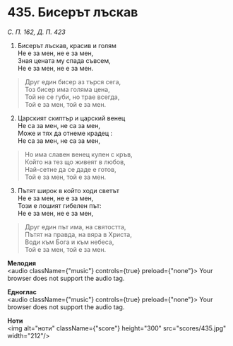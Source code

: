 # 435. Бисерът лъскав

_С. П. 162, Д. П. 423_

1. Бисерът лъскав, красив и голям  
Не е за мен, не е за мен,  
Зная цената му спада съвсем,  
Не е за мен, не е за мен.  

> Друг един бисер аз търся сега,  
> Тоз бисер има голяма цена,  
> Той не се губи, но трае всегда,  
> Той е за мен, той е за мен.  

2. Царският скиптър и царский венец  
Не са за мен, не са за мен,  
Може и тях да отнеме крадец :  
Не са за мен, не са за мен,  

> Но има славен венец купен с кръв,  
> Който на тез що живеят в любов,  
> Най-сетне да се даде е готов,  
> Той е за мен, той е за мен.  

3. Пътят широк в който ходи светът  
Не е за мен, не е за мен,  
Този е лошият гибелен път:  
Не е за мен, не е за мен,  

> Друг един път има, на святостта,  
> Пътят на правда, на вяра в Христа,  
> Води към Бога и към небеса,  
> Той е за мен, той е за мен.

**Мелодия**  
<audio className={"music"} controls={true} preload={"none"}>
    <source src="mp3/435.mp3" type="audio/mpeg"/>
    Your browser does not support the audio tag.
</audio>

**Едноглас**  
<audio className={"music"} controls={true} preload={"none"}>
    <source src="transp/435.mp3" type="audio/mpeg"/>
    Your browser does not support the audio tag.
</audio>

**Ноти**  
<img alt="ноти" className={"score"} height="300" src="scores/435.jpg" width="212"/>
